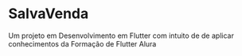 # SalvaVenda
Um projeto em Desenvolvimento em Flutter com intuito de de aplicar conhecimentos da Formação de Flutter Alura

